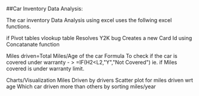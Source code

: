 
##Car Inventory Data Analysis:

The car inventory Data Analysis using excel uses the follwing excel functions.

if
Pivot tables
vlookup table
Resolves Y2K bug
Creates a new Card Id using Concatanate function

Miles driven=Total Miles/Age of the car
Formula To check if the car is covered under warranty - > =IF(H2<L2,"Y","Not Covered") ie. if Miles covered is under warranty limit.


Charts/Visualization
Miles Driven by drivers
Scatter plot for miles driven wrt age
Which car driven more than others by sorting miles/year
